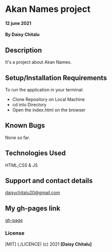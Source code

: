 # Akan Names project
####  12 june 2021
#### By **Daisy Chitalu**
## Description
It's a project about Akan Names.
## Setup/Installation Requirements
To run the application in your terminal:
* Clone Repository on Local Machine 
* cd into Directory 
* Open the index.html on the browser
## Known Bugs
None so far.
## Technologies Used
HTML,CSS & JS
## Support and contact details
daisychitalu20@gmail.com

## My gh-pages link
[gh-page](https://daisychitalu.github.io/Akan-Names/) 
### License
[MIT] (./LICENCE) (c) 2021 **[Daisy Chitalu]**